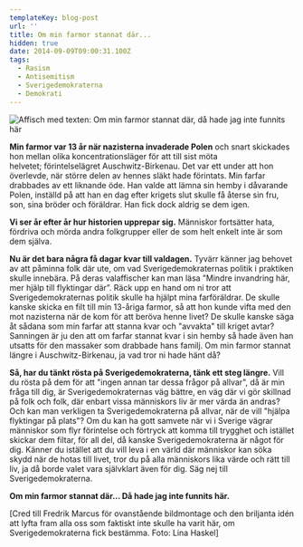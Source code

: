 ```yaml
---
templateKey: blog-post
url: ''
title: Om min farmor stannat där...
hidden: true
date: 2014-09-09T09:00:31.100Z
tags:
  - Rasism
  - Antisemitism
  - Sverigedemokraterna
  - Demokrati
---
```

![Affisch med texten: Om min farmor stannat där, då hade jag inte funnits här](/uploads/10667799_10152716337682922_76272712_o.jpg)

**Min farmor var 13 år när nazisterna invaderade Polen** och snart skickades hon mellan olika koncentrationsläger för att till sist möta helvetet; förintelselägret Auschwitz-Birkenau. Det var ett under att hon överlevde, när större delen av hennes släkt hade förintats. Min farfar drabbades av ett liknande öde. Han valde att lämna sin hemby i dåvarande Polen, inställd på att han en dag efter krigets slut skulle få återse sin fru, son, sina bröder och föräldrar. Han fick dock aldrig se dem igen.



**Vi ser år efter år hur historien upprepar sig.** Människor fortsätter hata, fördriva och mörda andra folkgrupper eller de som helt enkelt inte är som dem själva.



**Nu är det bara några få dagar kvar till valdagen.** Tyvärr känner jag behovet av att påminna folk där ute, om vad Sverigedemokraternas politik i praktiken skulle innebära. På deras valaffischer kan man läsa ”Mindre invandring här, mer hjälp till flyktingar där”. Räck upp en hand om ni tror att Sverigedemokraternas politik skulle ha hjälpt mina farföräldrar. De skulle kanske skicka en filt till min 13-åriga farmor, så att hon kunde vifta med den mot nazisterna när de kom för att beröva henne livet? De skulle kanske säga åt sådana som min farfar att stanna kvar och "avvakta" till kriget avtar? Sanningen är ju den att om farfar stannat kvar i sin hemby så hade även han utsatts för den massaker som drabbade hans familj. Om min farmor stannat längre i Auschwitz-Birkenau, ja vad tror ni hade hänt då?



**Så, har du tänkt rösta på Sverigedemokraterna, tänk ett steg längre.** Vill du rösta på dem för att "ingen annan tar dessa frågor på allvar", då är min fråga till dig, är Sverigedemokraternas väg bättre, en väg där vi gör skillnad på folk och folk, där enbart vissa människors liv är mer värda än andras? Och kan man verkligen ta Sverigedemokraterna på allvar, när de vill "hjälpa flyktingar på plats"? Om du kan ha gott samvete när vi i Sverige vägrar människor som flyr förintelse och förtryck att komma till trygghet och istället skickar dem filtar, för all del, då kanske Sverigedemokraterna är något för dig. Känner du istället att du vill leva i en värld där människor kan söka skydd när de hotas till livet, tror du på alla människors lika värde och rätt till liv, ja då borde valet vara självklart även för dig. Säg nej till Sverigedemokraterna.



**Om min farmor stannat där... Då hade jag inte funnits här.** 



\[Cred till Fredrik Marcus för ovanstående bildmontage och den briljanta idén att lyfta fram alla oss som faktiskt inte skulle ha varit här, om Sverigedemokraterna fick bestämma. Foto: Lina Haskel]
